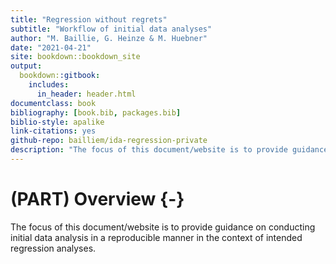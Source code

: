 ```yaml
--- 
title: "Regression without regrets"
subtitle: "Workflow of initial data analyses"
author: "M. Baillie, G. Heinze & M. Huebner"
date: "2021-04-21"
site: bookdown::bookdown_site
output: 
  bookdown::gitbook:
    includes:
      in_header: header.html
documentclass: book
bibliography: [book.bib, packages.bib]
biblio-style: apalike
link-citations: yes
github-repo: bailliem/ida-regression-private
description: "The focus of this document/website is to provide guidance on conducting initial data analysis in a reproducible manner in the context of intended regression analyses."
---
```






# (PART) Overview {-}


The focus of this document/website is to provide guidance on conducting initial data analysis in a reproducible manner in the context of intended regression analyses.
